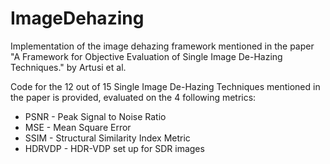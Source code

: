 # ImageDehazing

Implementation of the image dehazing framework mentioned in the paper "A Framework for Objective Evaluation of Single Image De-Hazing Techniques." by Artusi et al.

Code for the 12 out of 15 Single Image De-Hazing Techniques mentioned in the paper is provided, evaluated on the 4 following metrics:
- PSNR - Peak Signal to Noise Ratio
- MSE - Mean Square Error
- SSIM - Structural Similarity Index Metric
- HDRVDP - HDR-VDP set up for SDR images

